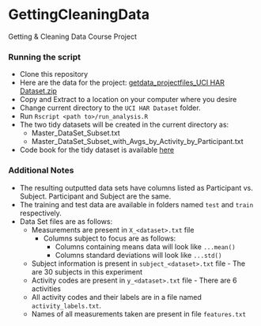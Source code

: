 GettingCleaningData
===================

Getting &amp; Cleaning Data Course Project


### Running the script
  - Clone this repository
  - Here are the data for the project: [getdata_projectfiles_UCI HAR Dataset.zip](https://d396qusza40orc.cloudfront.net/getdata%2Fprojectfiles%2FUCI%20HAR%20Dataset.zip) 
  - Copy and Extract to a location on your computer where you desire
  - Change current directory to the `UCI HAR Dataset` folder.
  - Run `Rscript <path to>/run_analysis.R`
  - The two tidy datasets will be created in the current directory as:
      - Master_DataSet_Subset.txt
      - Master_DataSet_Subset_with_Avgs_by_Activity_by_Participant.txt
  - Code book for the tidy dataset is available [here](CodeBook.md)

### Additional Notes

- The resulting outputted data sets have columns listed as Participant vs. Subject. Participant and Subject are the same.  
- The training and test data are available in folders named `test` and `train` respectively.
- Data Set files are as follows:
    - Measurements are present in `X_<dataset>.txt` file
        - Columns subject to focus are as follows:
          - Columns containing means data will look like `...mean()`
          - Columns  standard deviations will look like `...std()` 
    - Subject information is present in `subject_<dataset>.txt` file - The are 30 subjects in this experiment
    - Activity codes are present in `y_<dataset>.txt` file - There are 6 activities
    - All activity codes and their labels are in a file named `activity_labels.txt`.
    - Names of all measurements taken are present in file `features.txt` 




